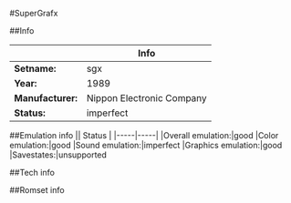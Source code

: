 #SuperGrafx

##Info

||Info|
|-----|-----|
|**Setname:**|sgx
|**Year:**|1989
|**Manufacturer:**|Nippon Electronic Company
|**Status:**|imperfect

##Emulation info
|| Status |
|-----|-----|
|Overall emulation:|good
|Color emulation:|good
|Sound emulation:|imperfect
|Graphics emulation:|good
|Savestates:|unsupported

##Tech info

##Romset info

<!--- START OF EDITED COMMENT DO NOT TOUCH TEXT ABOVE-->
